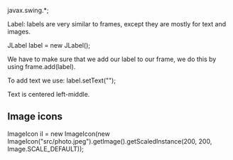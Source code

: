 javax.swing.*;

Label: labels are very similar to frames, except they are mostly for text and images.

JLabel label = new JLabel();

We have to make sure that we add our label to our frame, we do this by using frame.add(label).

To add text we use: label.setText("");

Text is centered left-middle.

## Image icons

ImageIcon iI = new ImageIcon(new ImageIcon("src/photo.jpeg").getImage().getScaledInstance(200, 200, Image.SCALE_DEFAULT));
